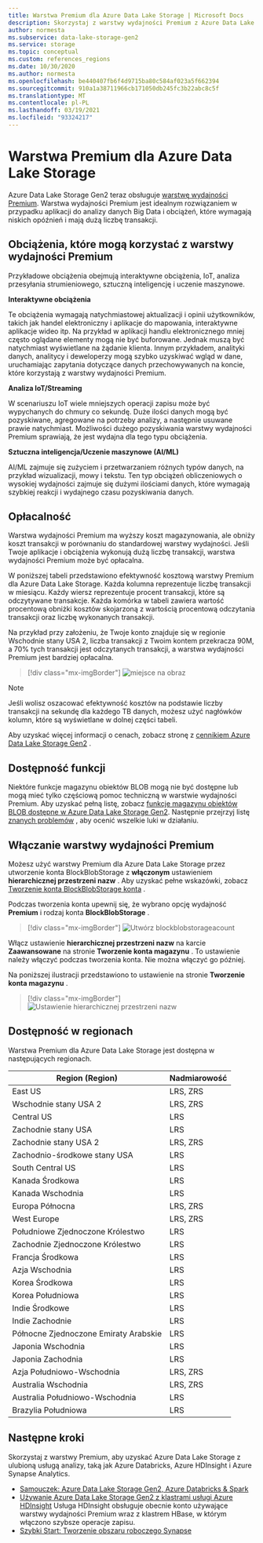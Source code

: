 ```yaml
---
title: Warstwa Premium dla Azure Data Lake Storage | Microsoft Docs
description: Skorzystaj z warstwy wydajności Premium z Azure Data Lake Storage Gen2
author: normesta
ms.subservice: data-lake-storage-gen2
ms.service: storage
ms.topic: conceptual
ms.custom: references_regions
ms.date: 10/30/2020
ms.author: normesta
ms.openlocfilehash: be440407fb6f4d9715ba80c584af023a5f662394
ms.sourcegitcommit: 910a1a38711966cb171050db245fc3b22abc8c5f
ms.translationtype: MT
ms.contentlocale: pl-PL
ms.lasthandoff: 03/19/2021
ms.locfileid: "93324217"
---
```

# <a name="premium-tier-for-azure-data-lake-storage"></a>Warstwa Premium dla Azure Data Lake Storage

Azure Data Lake Storage Gen2 teraz obsługuje [warstwę wydajności Premium](storage-blob-performance-tiers.md#premium-performance). Warstwa wydajności Premium jest idealnym rozwiązaniem w przypadku aplikacji do analizy danych Big Data i obciążeń, które wymagają niskich opóźnień i mają dużą liczbę transakcji.

## <a name="workloads-that-can-benefit-from-the-premium-performance-tier"></a>Obciążenia, które mogą korzystać z warstwy wydajności Premium

Przykładowe obciążenia obejmują interaktywne obciążenia, IoT, analiza przesyłania strumieniowego, sztuczną inteligencję i uczenie maszynowe. 

**Interaktywne obciążenia** 

Te obciążenia wymagają natychmiastowej aktualizacji i opinii użytkowników, takich jak handel elektroniczny i aplikacje do mapowania, interaktywne aplikacje wideo itp. Na przykład w aplikacji handlu elektronicznego mniej często oglądane elementy mogą nie być buforowane. Jednak muszą być natychmiast wyświetlane na żądanie klienta. Innym przykładem, analityki danych, analitycy i deweloperzy mogą szybko uzyskiwać wgląd w dane, uruchamiając zapytania dotyczące danych przechowywanych na koncie, które korzystają z warstwy wydajności Premium. 

**Analiza IoT/Streaming** 

W scenariuszu IoT wiele mniejszych operacji zapisu może być wypychanych do chmury co sekundę. Duże ilości danych mogą być pozyskiwane, agregowane na potrzeby analizy, a następnie usuwane prawie natychmiast. Możliwości dużego pozyskiwania warstwy wydajności Premium sprawiają, że jest wydajna dla tego typu obciążenia. 

**Sztuczna inteligencja/Uczenie maszynowe (AI/ML)** 

AI/ML zajmuje się zużyciem i przetwarzaniem różnych typów danych, na przykład wizualizacji, mowy i tekstu. Ten typ obciążeń obliczeniowych o wysokiej wydajności zajmuje się dużymi ilościami danych, które wymagają szybkiej reakcji i wydajnego czasu pozyskiwania danych. 

## <a name="cost-effectiveness"></a>Opłacalność

Warstwa wydajności Premium ma wyższy koszt magazynowania, ale obniży koszt transakcji w porównaniu do standardowej warstwy wydajności. Jeśli Twoje aplikacje i obciążenia wykonują dużą liczbę transakcji, warstwa wydajności Premium może być opłacalna.

W poniższej tabeli przedstawiono efektywność kosztową warstwy Premium dla Azure Data Lake Storage. Każda kolumna reprezentuje liczbę transakcji w miesiącu.  Każdy wiersz reprezentuje procent transakcji, które są odczytywane transakcje. Każda komórka w tabeli zawiera wartość procentową obniżki kosztów skojarzoną z wartością procentową odczytania transakcji oraz liczbę wykonanych transakcji. 

Na przykład przy założeniu, że Twoje konto znajduje się w regionie Wschodnie stany USA 2, liczba transakcji z Twoim kontem przekracza 90M, a 70% tych transakcji jest odczytanych transakcji, a warstwa wydajności Premium jest bardziej opłacalna.

> [!div class="mx-imgBorder"]
> ![miejsce na obraz](./media/premium-tier-for-data-lake-storage/premium-performance-data-lake-storage-cost-analysis-table.png)

> [!NOTE] 
> Jeśli wolisz oszacować efektywność kosztów na podstawie liczby transakcji na sekundę dla każdego TB danych, możesz użyć nagłówków kolumn, które są wyświetlane w dolnej części tabeli.

Aby uzyskać więcej informacji o cenach, zobacz stronę z [cennikiem Azure Data Lake Storage Gen2](https://azure.microsoft.com/pricing/details/storage/data-lake/) .

## <a name="feature-availability"></a>Dostępność funkcji 

Niektóre funkcje magazynu obiektów BLOB mogą nie być dostępne lub mogą mieć tylko częściową pomoc techniczną w warstwie wydajności Premium. Aby uzyskać pełną listę, zobacz [funkcje magazynu obiektów BLOB dostępne w Azure Data Lake Storage Gen2](data-lake-storage-supported-blob-storage-features.md). Następnie przejrzyj listę [znanych problemów](data-lake-storage-known-issues.md) , aby ocenić wszelkie luki w działaniu.

## <a name="enabling-the-premium-performance-tier"></a>Włączanie warstwy wydajności Premium 

Możesz użyć warstwy Premium dla Azure Data Lake Storage przez utworzenie konta BlockBlobStorage z **włączonym** ustawieniem **hierarchicznej przestrzeni nazw** . Aby uzyskać pełne wskazówki, zobacz [Tworzenie konta BlockBlobStorage konta](storage-blob-create-account-block-blob.md) .

Podczas tworzenia konta upewnij się, że wybrano opcję wydajność **Premium** i rodzaj konta **BlockBlobStorage** .

> [!div class="mx-imgBorder"]
> ![Utwórz blockblobstorageacount](./media/premium-tier-for-data-lake-storage/create-block-blob-storage-account.png)

Włącz ustawienie **hierarchicznej przestrzeni nazw** na karcie **Zaawansowane** na stronie **Tworzenie konta magazynu** . To ustawienie należy włączyć podczas tworzenia konta. Nie można włączyć go później.

Na poniższej ilustracji przedstawiono to ustawienie na stronie **Tworzenie konta magazynu** .

> [!div class="mx-imgBorder"]
> ![Ustawienie hierarchicznej przestrzeni nazw](./media/create-data-lake-storage-account/hierarchical-namespace-feature.png)

## <a name="regional-availability"></a>Dostępność w regionach

Warstwa Premium dla Azure Data Lake Storage jest dostępna w następujących regionach.

|Region (Region)|Nadmiarowość|
|--|--|
|East US|LRS, ZRS|
|Wschodnie stany USA 2|LRS, ZRS|
|Central US|LRS|
|Zachodnie stany USA|LRS|
|Zachodnie stany USA 2|LRS, ZRS|
|Zachodnio-środkowe stany USA|LRS|
|South Central US|LRS|
|Kanada Środkowa|LRS|
|Kanada Wschodnia|LRS|
|Europa Północna|LRS, ZRS|
|West Europe|LRS, ZRS|
|Południowe Zjednoczone Królestwo|LRS|
|Zachodnie Zjednoczone Królestwo|LRS|
|Francja Środkowa|LRS|
|Azja Wschodnia|LRS|
|Korea Środkowa|LRS|
|Korea Południowa|LRS|
|Indie Środkowe|LRS|
|Indie Zachodnie|LRS|
|Północne Zjednoczone Emiraty Arabskie|LRS|
|Japonia Wschodnia|LRS|
|Japonia Zachodnia|LRS|
|Azja Południowo-Wschodnia|LRS, ZRS|
|Australia Wschodnia|LRS, ZRS|
|Australia Południowo-Wschodnia|LRS|
|Brazylia Południowa|LRS|

## <a name="next-steps"></a>Następne kroki

Skorzystaj z warstwy Premium, aby uzyskać Azure Data Lake Storage z ulubioną usługą analizy, taką jak Azure Databricks, Azure HDInsight i Azure Synapse Analytics. 

- [Samouczek: Azure Data Lake Storage Gen2, Azure Databricks & Spark](data-lake-storage-use-databricks-spark.md) 
- [Używanie Azure Data Lake Storage Gen2 z klastrami usługi Azure HDInsight](../../hdinsight/hdinsight-hadoop-use-data-lake-storage-gen2.md) Usługa HDInsight obsługuje obecnie konto używające warstwy wydajności Premium wraz z klastrem HBase, w którym włączono szybsze operacje zapisu.
- [Szybki Start: Tworzenie obszaru roboczego Synapse](../../synapse-analytics/quickstart-create-workspace.md)

